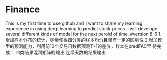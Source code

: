 # Finance
This is my first time to use github and I want to share my learning experience in using deep learning to predict stock prices. I will develope several different kinds of model for the next peroid of time.
#version 8-6
1.增加样本分布的统计，尽量使得四分类的样本均匀且具有一定的区别性
2.增加模型的预测能力，利用前10个交易日数据预测T+1的差价，样本在predFAC里
待完成：
四类结果混淆矩阵的输出
连续天数的结果输出


